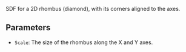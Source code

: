 SDF for a 2D rhombus (diamond), with its corners aligned to the axes.

## Parameters

* `Scale`: The size of the rhombus along the X and Y axes.